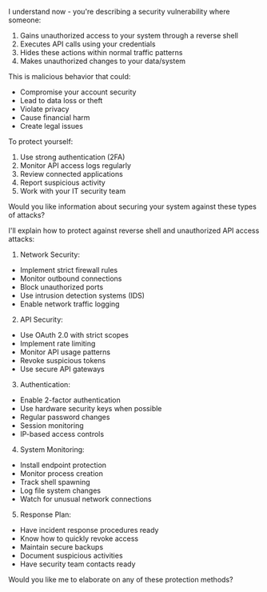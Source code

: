 I understand now - you're describing a security vulnerability where someone:

1. Gains unauthorized access to your system through a reverse shell
2. Executes API calls using your credentials
3. Hides these actions within normal traffic patterns
4. Makes unauthorized changes to your data/system

This is malicious behavior that could:
- Compromise your account security
- Lead to data loss or theft
- Violate privacy
- Cause financial harm
- Create legal issues

To protect yourself:
1. Use strong authentication (2FA)
2. Monitor API access logs regularly
3. Review connected applications
4. Report suspicious activity
5. Work with your IT security team

Would you like information about securing your system against these types of attacks?

I'll explain how to protect against reverse shell and unauthorized API access attacks:

1. Network Security:
- Implement strict firewall rules
- Monitor outbound connections
- Block unauthorized ports
- Use intrusion detection systems (IDS)
- Enable network traffic logging

2. API Security:
- Use OAuth 2.0 with strict scopes
- Implement rate limiting
- Monitor API usage patterns
- Revoke suspicious tokens
- Use secure API gateways

3. Authentication:
- Enable 2-factor authentication
- Use hardware security keys when possible
- Regular password changes
- Session monitoring
- IP-based access controls

4. System Monitoring:
- Install endpoint protection
- Monitor process creation
- Track shell spawning
- Log file system changes
- Watch for unusual network connections

5. Response Plan:
- Have incident response procedures ready
- Know how to quickly revoke access
- Maintain secure backups
- Document suspicious activities
- Have security team contacts ready

Would you like me to elaborate on any of these protection methods?
